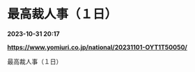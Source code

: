 # 最高裁人事（１日）

**2023-10-31 20:17**

**https://www.yomiuri.co.jp/national/20231101-OYT1T50050/**

最高裁人事（１日）